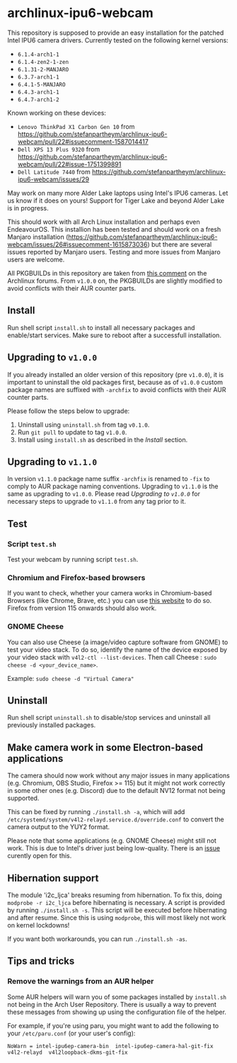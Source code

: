 # archlinux-ipu6-webcam

This repository is supposed to provide an easy installation for the patched Intel IPU6 camera drivers. Currently tested on the following kernel versions:

- `6.1.4-arch1-1`
- `6.1.4-zen2-1-zen`
- `6.1.31-2-MANJARO`
- `6.3.7-arch1-1`
- `6.4.1-5-MANJARO`
- `6.4.3-arch1-1`
- `6.4.7-arch1-2`

Known working on these devices:

- `Lenovo ThinkPad X1 Carbon Gen 10` from https://github.com/stefanpartheym/archlinux-ipu6-webcam/pull/22#issuecomment-1587014417
- `Dell XPS 13 Plus 9320` from https://github.com/stefanpartheym/archlinux-ipu6-webcam/pull/22#issue-1751399891
- `Dell Latitude 7440` from https://github.com/stefanpartheym/archlinux-ipu6-webcam/issues/29

May work on many more Alder Lake laptops using Intel's IPU6 cameras. Let us know if it does on yours!
Support for Tiger Lake and beyond Alder Lake is in progress.

This should work with all Arch Linux installation and perhaps even EndeavourOS. This installion has been tested and should work on a fresh Manjaro installation (https://github.com/stefanpartheym/archlinux-ipu6-webcam/issues/26#issuecomment-1615873036) but there are several issues reported by Manjaro users. Testing and more issues from Manjaro users are welcome.

All PKGBUILDs in this repository are taken from [this comment](https://bbs.archlinux.org/viewtopic.php?pid=2062371#p2062371) on the Archlinux forums. From `v1.0.0` on, the PKGBUILDs are slightly modified to avoid conflicts with their AUR counter parts.

## Install

Run shell script `install.sh` to install all necessary packages and enable/start services. Make sure to reboot after a successfull installation.

## Upgrading to `v1.0.0`

If you already installed an older version of this repository (pre `v1.0.0`), it is important to uninstall the old packages first, because as of `v1.0.0` custom package names are suffixed with `-archfix` to avoid conflicts with their AUR counter parts.

Please follow the steps below to upgrade:

1. Uninstall using `uninstall.sh` from tag `v0.1.0`.
2. Run `git pull` to update to tag `v1.0.0`.
3. Install using `install.sh` as described in the _Install_ section.

## Upgrading to `v1.1.0`

In version `v1.1.0` package name suffix `-archfix` is renamed to `-fix` to comply to AUR package naming conventions.
Upgrading to `v1.1.0` is the same as upgrading to `v1.0.0`. Please read _Upgrading to `v1.0.0`_ for necessary steps to upgrade to `v1.1.0` from any tag prior to it.

## Test

### Script `test.sh`

Test your webcam by running script `test.sh`.

### Chromium and Firefox-based browsers

If you want to check, whether your camera works in Chromium-based Browsers (like Chrome, Brave, etc.) you can use [this website](https://webrtc.github.io/samples/src/content/devices/input-output/) to do so. Firefox from version 115 onwards should also work.

### GNOME Cheese

You can also use Cheese (a image/video capture software from GNOME) to test your video stack. To do so, identify the name of the device exposed by your video stack with `v4l2-ctl --list-devices`. Then call Cheese : `sudo cheese -d <your_device_name>`.

Example: `sudo cheese -d "Virtual Camera"`

## Uninstall

Run shell script `uninstall.sh` to disable/stop services and uninstall all previously installed packages.

## Make camera work in some Electron-based applications

The camera should now work without any major issues in many applications (e.g. Chromium, OBS Studio, Firefox >= 115) but it might not work correctly in some other ones (e.g. Discord) due to the default NV12 format not being supported.

This can be fixed by running `./install.sh -a`, which will add `/etc/systemd/system/v4l2-relayd.service.d/override.conf` to convert the camera output to the YUY2 format.

Please note that some applications (e.g. GNOME Cheese) might still not work. This is due to Intel's driver just being low-quality. There is an [issue](https://github.com/stefanpartheym/archlinux-ipu6-webcam/issues/1) curently open for this.

## Hibernation support

The module 'i2c_ljca' breaks resuming from hibernation. To fix this, doing `modprobe -r i2c_ljca` before hibernating is necessary. A script is provided by running `./install.sh -s`. This script will be executed before hibernating and after resume.
Since this is using `modprobe`, this will most likely not work on kernel lockdowns!

If you want both workarounds, you can run `./install.sh -as`.

## Tips and tricks

### Remove the warnings from an AUR helper

Some AUR helpers will warn you of some packages installed by `install.sh` not being in the Arch User Repository. There is usually a way to prevent these messages from showing up using the configuration file of the helper.

For example, if you're using paru, you might want to add the following to your `/etc/paru.conf` (or your user's config):

```
NoWarn = intel-ipu6ep-camera-bin  intel-ipu6ep-camera-hal-git-fix  v4l2-relayd  v4l2loopback-dkms-git-fix
```
